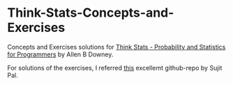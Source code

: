 # Think-Stats-Concepts-and-Exercises
Concepts and Exercises solutions for [Think Stats - Probability and Statistics for Programmers](http://greenteapress.com/thinkstats/)
by Allen B Downey.

For solutions of the exercises, I referred [this](https://github.com/sujitpal/thinkstats-examples) excellemt github-repo by 
Sujit Pal.
